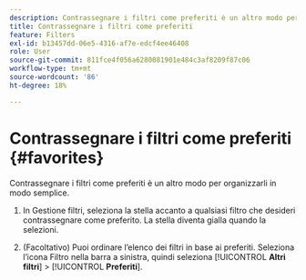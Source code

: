 ```yaml
---
description: Contrassegnare i filtri come preferiti è un altro modo per organizzarli in modo semplice.
title: Contrassegnare i filtri come preferiti
feature: Filters
exl-id: b13457dd-06e5-4316-af7e-edcf4ee46408
role: User
source-git-commit: 811fce4f056a6280081901e484c3af8209f87c06
workflow-type: tm+mt
source-wordcount: '86'
ht-degree: 18%

---
```


# Contrassegnare i filtri come preferiti {#favorites}

Contrassegnare i filtri come preferiti è un altro modo per organizzarli in modo semplice.

1. In Gestione filtri, seleziona la stella accanto a qualsiasi filtro che desideri contrassegnare come preferito. La stella diventa gialla quando la selezioni.

1. (Facoltativo) Puoi ordinare l’elenco dei filtri in base ai preferiti. Seleziona l’icona Filtro nella barra a sinistra, quindi seleziona [!UICONTROL **Altri filtri**] > [!UICONTROL **Preferiti**].
